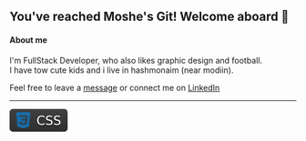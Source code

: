 You've reached Moshe's Git! Welcome aboard 👋
---


#### About me
I'm FullStack Developer, who also likes graphic design and football.  <br/>
I have tow cute kids and i live in hashmonaim (near modiin).

Feel free to leave a [message](mailto:moshe212@gmail.com) or connect me on [LinkedIn](https://www.linkedin.com/in/moshe-ansbacher-2960b438)<br/>

---
![](https://github.com/moshe212/moshe212/blob/main/css.svg)
<!--
**moshe212/moshe212** is a ✨ _special_ ✨ repository because its `README.md` (this file) appears on your GitHub profile.

Here are some ideas to get you started:

- 🔭 I’m currently working on ...
- 🌱 I’m currently learning ...
- 👯 I’m looking to collaborate on ...
- 🤔 I’m looking for help with ...
- 💬 Ask me about ...
- 📫 How to reach me: ...
- 😄 Pronouns: ...
- ⚡ Fun fact: .../
-->
